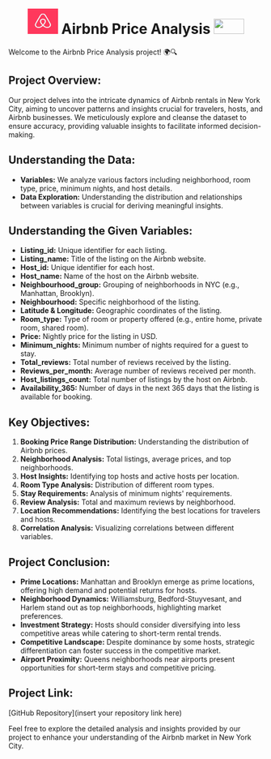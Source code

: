 <h1 align="center">  <img src="airbnb/download.jpeg" width="60" height="50"/> </a>   Airbnb Price Analysis <a  target="_blank"> <img src="IMDb photos/excel-avancado-1.jpg"  width="60" height="30"/> </a> </h1>

Welcome to the Airbnb Price Analysis project! 🌍🔍

## Project Overview:
Our project delves into the intricate dynamics of Airbnb rentals in New York City, aiming to uncover patterns and insights crucial for travelers, hosts, and Airbnb businesses. We meticulously explore and cleanse the dataset to ensure accuracy, providing valuable insights to facilitate informed decision-making.

## Understanding the Data:
- **Variables:** We analyze various factors including neighborhood, room type, price, minimum nights, and host details.
- **Data Exploration:** Understanding the distribution and relationships between variables is crucial for deriving meaningful insights.

## Understanding the Given Variables:
- **Listing_id:** Unique identifier for each listing.
- **Listing_name:** Title of the listing on the Airbnb website.
- **Host_id:** Unique identifier for each host.
- **Host_name:** Name of the host on the Airbnb website.
- **Neighbourhood_group:** Grouping of neighborhoods in NYC (e.g., Manhattan, Brooklyn).
- **Neighbourhood:** Specific neighborhood of the listing.
- **Latitude & Longitude:** Geographic coordinates of the listing.
- **Room_type:** Type of room or property offered (e.g., entire home, private room, shared room).
- **Price:** Nightly price for the listing in USD.
- **Minimum_nights:** Minimum number of nights required for a guest to stay.
- **Total_reviews:** Total number of reviews received by the listing.
- **Reviews_per_month:** Average number of reviews received per month.
- **Host_listings_count:** Total number of listings by the host on Airbnb.
- **Availability_365:** Number of days in the next 365 days that the listing is available for booking.
## Key Objectives:
1. **Booking Price Range Distribution:** Understanding the distribution of Airbnb prices.
2. **Neighborhood Analysis:** Total listings, average prices, and top neighborhoods.
3. **Host Insights:** Identifying top hosts and active hosts per location.
4. **Room Type Analysis:** Distribution of different room types.
5. **Stay Requirements:** Analysis of minimum nights' requirements.
6. **Review Analysis:** Total and maximum reviews by neighborhood.
7. **Location Recommendations:** Identifying the best locations for travelers and hosts.
8. **Correlation Analysis:** Visualizing correlations between different variables.

## Project Conclusion:
- **Prime Locations:** Manhattan and Brooklyn emerge as prime locations, offering high demand and potential returns for hosts.
- **Neighborhood Dynamics:** Williamsburg, Bedford-Stuyvesant, and Harlem stand out as top neighborhoods, highlighting market preferences.
- **Investment Strategy:** Hosts should consider diversifying into less competitive areas while catering to short-term rental trends.
- **Competitive Landscape:** Despite dominance by some hosts, strategic differentiation can foster success in the competitive market.
- **Airport Proximity:** Queens neighborhoods near airports present opportunities for short-term stays and competitive pricing.

## Project Link:
[GitHub Repository](insert your repository link here)

Feel free to explore the detailed analysis and insights provided by our project to enhance your understanding of the Airbnb market in New York City.
